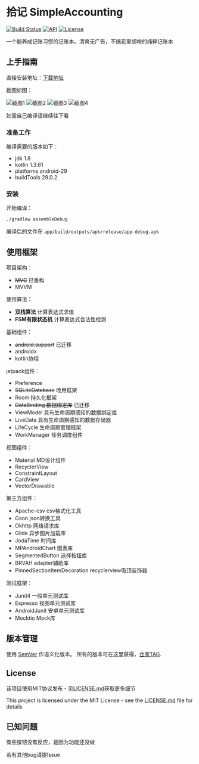 # 拾记 SimpleAccounting

[![Build Status](https://travis-ci.com/SkywalkerDarren/SimpleAccounting.svg?branch=master)](https://travis-ci.com/SkywalkerDarren/SimpleAccounting)
[![API](https://img.shields.io/badge/API-21%2B-brightgreen.svg?style=flat)](https://android-arsenal.com/api?level=21)
[![License](https://img.shields.io/github/license/SkywalkerDarren/SimpleAccounting)](https://img.shields.io/github/license/SkywalkerDarren/SimpleAccounting)

一个能养成记账习惯的记账本。清爽无广告，不搞花里胡哨的纯粹记账本

## 上手指南

直接安装地址：[下载地址](https://github.com/SkywalkerDarren/SimpleAccounting/releases)

截图如图：

![截图1]()
![截图2]()
![截图3]()
![截图4]()

如需自己编译请继续往下看

### 准备工作

编译需要的版本如下：

* jdk 1.8
* kotlin 1.3.61
* platforms android-29
* buildTools 29.0.2

### 安装

开始编译：

```bash
./gradlew assembleDebug
```

编译后的文件在 `app/build/outputs/apk/release/app-debug.apk`

## 使用框架

项目架构：

- ~~MVC~~ 已重构
- MVVM

使用算法：

- **双栈算法** 计算表达式求值
- **FSM有限状态机** 计算表达式合法性检测

基础组件：

- ~~android.support~~ 已迁移
- androidx
- kotlin协程

jetpack组件：

* Preference
* ~~SQLiteDatabase~~ 改用框架
* Room 持久化框架
* ~~DataBinding 数据绑定库~~ 已迁移
* ViewModel 具有生命周期感知的数据绑定库
* LiveData 具有生命周期感知的数据存储器
* LifeCycle 生命周期管理框架
* WorkManager 任务调度组件

视图组件：

* Material MD设计组件
* RecyclerView
* ConstraintLayout
* CardView
* VectorDrawable

第三方组件：

* Apache-csv csv格式化工具
* Gson json转换工具
* Okhttp 网络请求库
* Glide 异步图片加载库
* JodaTime 时间库
* MPAndroidChart 图表库
* SegmentedButton 选择按钮库
* BRVAH adapter辅助库
* PinnedSectionItemDecoration recyclerview吸顶装饰器

测试框架：

* Junit4 一般单元测试库
* Espresso 视图单元测试库
* AndroidJunit 安卓单元测试库
* Mocktio Mock库

## 版本管理

使用 [SemVer](https://semver.org/lang/zh-CN/) 作语义化版本。 所有的版本可在这里获得，[仓库TAG](https://github.com/SkywalkerDarren/SimpleAccounting/tags). 

## License

该项目使用MIT协议发布 - 见[LICENSE.md](LICENSE.md)获取更多细节

This project is licensed under the MIT License - see the [LICENSE.md](LICENSE.md) file for details

## 已知问题

有些按钮没有反应，是因为功能还没做

若有其他bug请提Issue
